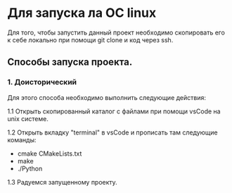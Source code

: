 # Для запуска ла ОС linux

Для того, чтобы запустить данный проект необходимо скопировать его к себе локально при помощи git clone и код через ssh.

## Способы запуска проекта.
### 1. Доисторический

Для этого способа необходимо выполнить следующие действия:

1.1 Открыть скопированный каталог с файлами при помощи vsCode на unix системе.

1.2 Открыть вкладку "terminal" в vsCode и прописать там следующие команды:
+ cmake CMakeLists.txt
+ make
+ ./Python

1.3 Радуемся запущенному проекту.
